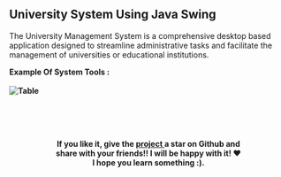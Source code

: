 ## University System Using Java Swing
<p>
The University Management System is a comprehensive desktop based application designed to streamline administrative tasks and facilitate the management of universities or educational institutions.
</p>


<b>Example Of System Tools : <b/> 
<br/><br/>
![Table](https://i.ibb.co/NmHys2L/screenshot.png)



<br/><br/><br/>
<p align="center">
   	<b>	
		If you like it, give the <a href="https://github.com/sidichrifahmedmaadh/universitySystem_javaSwing"> project </a>  a star on Github and <br/>
		share with your friends!! I will be happy with it! ❤️ <br/>
		I hope you learn something :).
	</b>
</p>

